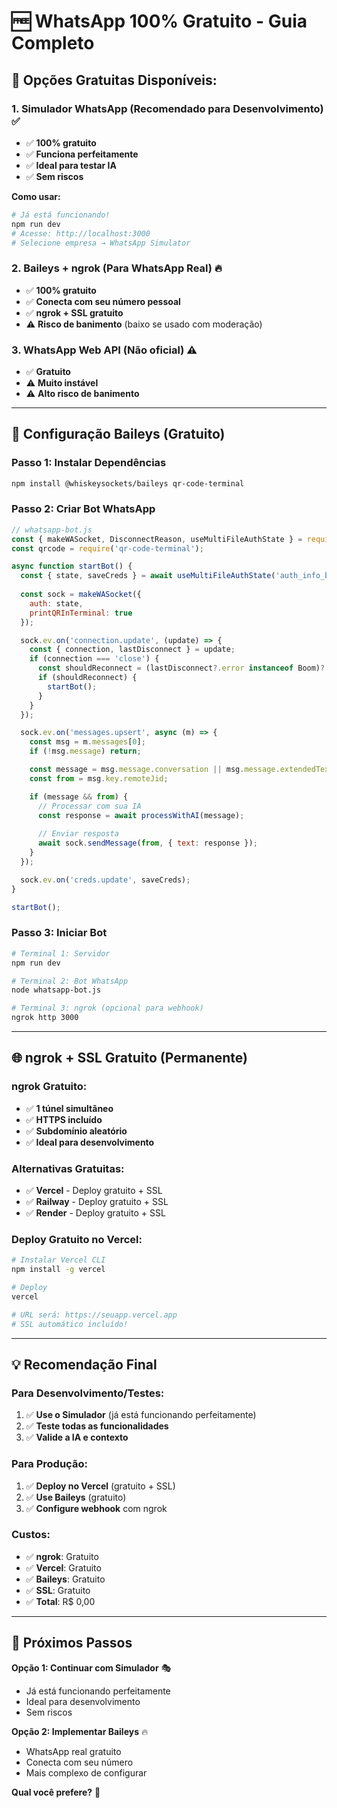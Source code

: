 # 🆓 WhatsApp 100% Gratuito - Guia Completo

## 🎯 **Opções Gratuitas Disponíveis:**

### **1. Simulador WhatsApp (Recomendado para Desenvolvimento)** ✅
- ✅ **100% gratuito**
- ✅ **Funciona perfeitamente**
- ✅ **Ideal para testar IA**
- ✅ **Sem riscos**

**Como usar:**
```bash
# Já está funcionando!
npm run dev
# Acesse: http://localhost:3000
# Selecione empresa → WhatsApp Simulator
```

### **2. Baileys + ngrok (Para WhatsApp Real)** 🔥
- ✅ **100% gratuito**
- ✅ **Conecta com seu número pessoal**
- ✅ **ngrok + SSL gratuito**
- ⚠️ **Risco de banimento** (baixo se usado com moderação)

### **3. WhatsApp Web API (Não oficial)** ⚠️
- ✅ **Gratuito**
- ⚠️ **Muito instável**
- ⚠️ **Alto risco de banimento**

---

## 🚀 **Configuração Baileys (Gratuito)**

### **Passo 1: Instalar Dependências**
```bash
npm install @whiskeysockets/baileys qr-code-terminal
```

### **Passo 2: Criar Bot WhatsApp**
```javascript
// whatsapp-bot.js
const { makeWASocket, DisconnectReason, useMultiFileAuthState } = require('@whiskeysockets/baileys');
const qrcode = require('qr-code-terminal');

async function startBot() {
  const { state, saveCreds } = await useMultiFileAuthState('auth_info_baileys');
  
  const sock = makeWASocket({
    auth: state,
    printQRInTerminal: true
  });

  sock.ev.on('connection.update', (update) => {
    const { connection, lastDisconnect } = update;
    if (connection === 'close') {
      const shouldReconnect = (lastDisconnect?.error instanceof Boom)?.output?.statusCode !== DisconnectReason.loggedOut;
      if (shouldReconnect) {
        startBot();
      }
    }
  });

  sock.ev.on('messages.upsert', async (m) => {
    const msg = m.messages[0];
    if (!msg.message) return;

    const message = msg.message.conversation || msg.message.extendedTextMessage?.text;
    const from = msg.key.remoteJid;

    if (message && from) {
      // Processar com sua IA
      const response = await processWithAI(message);
      
      // Enviar resposta
      await sock.sendMessage(from, { text: response });
    }
  });

  sock.ev.on('creds.update', saveCreds);
}

startBot();
```

### **Passo 3: Iniciar Bot**
```bash
# Terminal 1: Servidor
npm run dev

# Terminal 2: Bot WhatsApp
node whatsapp-bot.js

# Terminal 3: ngrok (opcional para webhook)
ngrok http 3000
```

---

## 🌐 **ngrok + SSL Gratuito (Permanente)**

### **ngrok Gratuito:**
- ✅ **1 túnel simultâneo**
- ✅ **HTTPS incluído**
- ✅ **Subdomínio aleatório**
- ✅ **Ideal para desenvolvimento**

### **Alternativas Gratuitas:**
- ✅ **Vercel** - Deploy gratuito + SSL
- ✅ **Railway** - Deploy gratuito + SSL
- ✅ **Render** - Deploy gratuito + SSL

### **Deploy Gratuito no Vercel:**
```bash
# Instalar Vercel CLI
npm install -g vercel

# Deploy
vercel

# URL será: https://seuapp.vercel.app
# SSL automático incluído!
```

---

## 💡 **Recomendação Final**

### **Para Desenvolvimento/Testes:**
1. ✅ **Use o Simulador** (já está funcionando perfeitamente)
2. ✅ **Teste todas as funcionalidades**
3. ✅ **Valide a IA e contexto**

### **Para Produção:**
1. ✅ **Deploy no Vercel** (gratuito + SSL)
2. ✅ **Use Baileys** (gratuito)
3. ✅ **Configure webhook** com ngrok

### **Custos:**
- ✅ **ngrok**: Gratuito
- ✅ **Vercel**: Gratuito
- ✅ **Baileys**: Gratuito
- ✅ **SSL**: Gratuito
- ✅ **Total**: R$ 0,00

---

## 🎯 **Próximos Passos**

**Opção 1: Continuar com Simulador** 🎭
- Já está funcionando perfeitamente
- Ideal para desenvolvimento
- Sem riscos

**Opção 2: Implementar Baileys** 🔥
- WhatsApp real gratuito
- Conecta com seu número
- Mais complexo de configurar

**Qual você prefere?** 🤔
